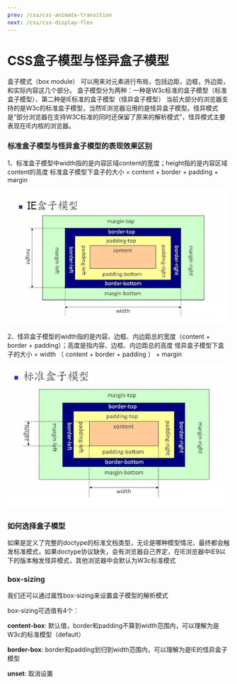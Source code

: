 ```yaml
---
prev: /css/css-animate-transition
next: /css/css-display-flex
---
```


# CSS盒子模型与怪异盒子模型
盒子模式（box module） 可以用来对元素进行布局，包括边距，边框，外边距，和实际内容这几个部分。
盒子模型分为两种：一种是W3c标准的盒子模型（标准盒子模型）、第二种是IE标准的盒子模型（怪异盒子模型）
当前大部分的浏览器支持的是W3c的标准盒子模型，当然IE浏览器沿用的是怪异盒子模型。怪异模式是“部分浏览器在支持W3C标准的同时还保留了原来的解析模式”，怪异模式主要表现在IE内核的浏览器。

### 标准盒子模型与怪异盒子模型的表现效果区别

1、标准盒子模型中width指的是内容区域content的宽度；height指的是内容区域content的高度
标准盒子模型下盒子的大小 = content + border + padding + margin

![css3](../images/common/ie-box.jpg)

2、怪异盒子模型的width指的是内容、边框、内边距总的宽度（content + border + padding）；高度是指内容、边框、内边距总的高度
怪异盒子模型下盒子的大小 = width （ content + border + padding ） + margin

![css3](../images/common/stand-box.jpg)


### 如何选择盒子模型
如果是定义了完整的doctype的标准文档类型，无论是哪种模型情况，最终都会触发标准模式，如果doctype协议缺失，会有浏览器自己界定，在IE浏览器中IE9以下的版本触发怪异模式，其他浏览器中会默认为W3c标准模式

### box-sizing
我们还可以通过属性box-sizing来设置盒子模型的解析模式

box-sizing可选值有4个：

**content-box**: 默认值，border和padding不算到width范围内，可以理解为是W3c的标准模型（default）

**border-box**: border和padding划归到width范围内，可以理解为是IE的怪异盒子模型

**unset**: 取消设置